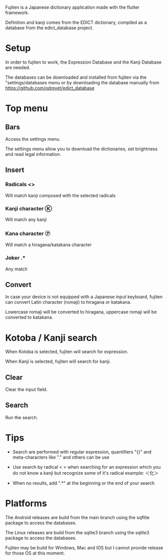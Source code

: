 Fujiten is a Japanese dictionary application made with the flutter framework.

Definition and kanji comes from the EDICT dictionary, compiled as a database from the edict_database project.


# Setup

In order to fujiten to work, the Expression Database and the Kanji Database are needed.

The databases can be downloaded and installed from fujiten via the "settings/databases menu or by downloading the database manually from https://github.com/odrevet/edict_database

# Top menu

## Bars

Access the settings menu.

The settings menu allow you to download the dictionaries, set brightness and read legal information.

## Insert

### Radicals <>

Will match kanji composed with the selected radicals

### Kanji character Ⓚ

Will match any kanji

### Kana character ㋐

Will match a hiragana/katakana character

### Joker .*

Any match

## Convert

In case your device is not equipped with a Japanese input keyboard, fujiten can convert Latin character (romaji) to hiragana or katakana.

Lowercase romaji will be converted to hiragana, uppercase romaji will be converted to katakana.


# Kotoba / Kanji search

When Kotoba is selected, fujiten will search for expression.

When Kanji is selected, fujiten will search for kanji.

## Clear

Clear the input field.

## Search

Run the search.

# Tips

* Search are performed with regular expression, quantifiers "{}" and meta-characters like "." and others can be use

* Use search by radical < > when searching for an expression which you do not know a kanji but recognize some of it's radical example: ＜化＞

* When no results, add ".*" at the beginning or the end of your search

# Platforms

The Android releases are build from the main branch using the sqflite package to access the databases. 

The Linux releases are build from the sqlite3 branch using the sqlite3 package to access the databases. 

Fujiten may be build for Windows, Mac and IOS but I cannot provide release for those OS at this moment. 

